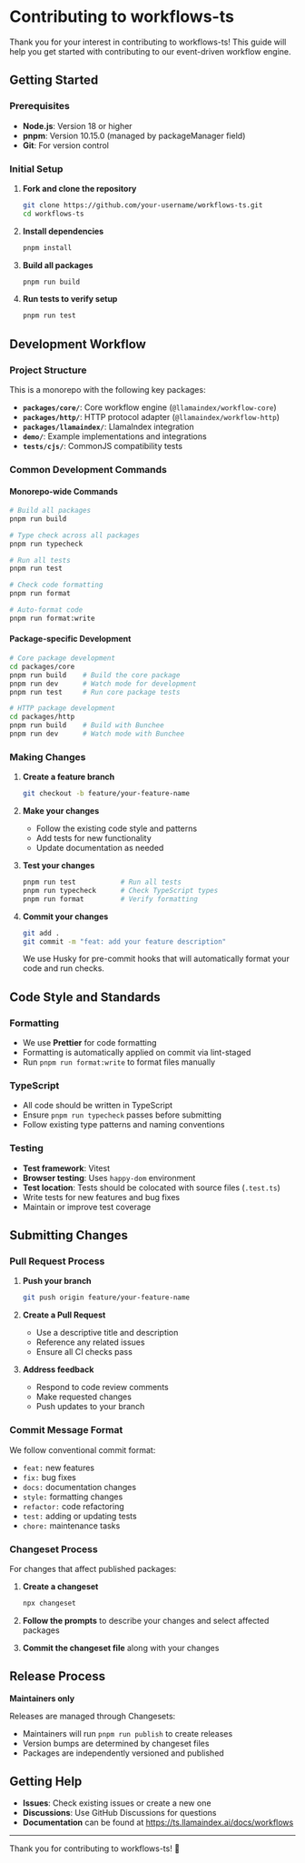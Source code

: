 # Contributing to workflows-ts

Thank you for your interest in contributing to workflows-ts! This guide will help you get started with contributing to our event-driven workflow engine.

## Getting Started

### Prerequisites

- **Node.js**: Version 18 or higher
- **pnpm**: Version 10.15.0 (managed by packageManager field)
- **Git**: For version control

### Initial Setup

1. **Fork and clone the repository**
   ```bash
   git clone https://github.com/your-username/workflows-ts.git
   cd workflows-ts
   ```

2. **Install dependencies**
   ```bash
   pnpm install
   ```

3. **Build all packages**
   ```bash
   pnpm run build
   ```

4. **Run tests to verify setup**
   ```bash
   pnpm run test
   ```

## Development Workflow

### Project Structure

This is a monorepo with the following key packages:

- **`packages/core/`**: Core workflow engine (`@llamaindex/workflow-core`)
- **`packages/http/`**: HTTP protocol adapter (`@llamaindex/workflow-http`)  
- **`packages/llamaindex/`**: LlamaIndex integration
- **`demo/`**: Example implementations and integrations
- **`tests/cjs/`**: CommonJS compatibility tests

### Common Development Commands

#### Monorepo-wide Commands

```bash
# Build all packages
pnpm run build

# Type check across all packages
pnpm run typecheck

# Run all tests
pnpm run test

# Check code formatting
pnpm run format

# Auto-format code
pnpm run format:write
```

#### Package-specific Development

```bash
# Core package development
cd packages/core
pnpm run build    # Build the core package
pnpm run dev      # Watch mode for development
pnpm run test     # Run core package tests

# HTTP package development
cd packages/http
pnpm run build    # Build with Bunchee
pnpm run dev      # Watch mode with Bunchee
```

### Making Changes

1. **Create a feature branch**
   ```bash
   git checkout -b feature/your-feature-name
   ```

2. **Make your changes**
   - Follow the existing code style and patterns
   - Add tests for new functionality
   - Update documentation as needed

3. **Test your changes**
   ```bash
   pnpm run test           # Run all tests
   pnpm run typecheck      # Check TypeScript types
   pnpm run format         # Verify formatting
   ```

4. **Commit your changes**
   ```bash
   git add .
   git commit -m "feat: add your feature description"
   ```
   
   We use Husky for pre-commit hooks that will automatically format your code and run checks.

## Code Style and Standards

### Formatting

- We use **Prettier** for code formatting
- Formatting is automatically applied on commit via lint-staged
- Run `pnpm run format:write` to format files manually

### TypeScript

- All code should be written in TypeScript
- Ensure `pnpm run typecheck` passes before submitting
- Follow existing type patterns and naming conventions

### Testing

- **Test framework**: Vitest
- **Browser testing**: Uses `happy-dom` environment
- **Test location**: Tests should be colocated with source files (`.test.ts`)
- Write tests for new features and bug fixes
- Maintain or improve test coverage

## Submitting Changes

### Pull Request Process

1. **Push your branch**
   ```bash
   git push origin feature/your-feature-name
   ```

2. **Create a Pull Request**
   - Use a descriptive title and description
   - Reference any related issues
   - Ensure all CI checks pass

3. **Address feedback**
   - Respond to code review comments
   - Make requested changes
   - Push updates to your branch

### Commit Message Format

We follow conventional commit format:

- `feat:` new features
- `fix:` bug fixes
- `docs:` documentation changes
- `style:` formatting changes
- `refactor:` code refactoring
- `test:` adding or updating tests
- `chore:` maintenance tasks

### Changeset Process

For changes that affect published packages:

1. **Create a changeset**
   ```bash
   npx changeset
   ```

2. **Follow the prompts** to describe your changes and select affected packages

3. **Commit the changeset file** along with your changes

## Release Process

**Maintainers only**

Releases are managed through Changesets:

- Maintainers will run `pnpm run publish` to create releases
- Version bumps are determined by changeset files
- Packages are independently versioned and published

## Getting Help

- **Issues**: Check existing issues or create a new one
- **Discussions**: Use GitHub Discussions for questions
- **Documentation** can be found at https://ts.llamaindex.ai/docs/workflows

---

Thank you for contributing to workflows-ts! 🚀